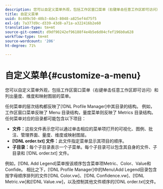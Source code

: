 ```yaml
---
description: 您可以自定义菜单外观，包括工作区窗口菜单（右键单击任意工作区即可访问）和列出量度、维度和映射图层的菜单。
title: 自定义菜单
uuid: 8c409c50-40b3-4de3-8048-a825ef4d75f5
exl-id: 7a377d9c-d339-43d8-a71a-a322416b2e60
translation-type: tm+mt
source-git-commit: d9df90242ef96188f4e4b5e6d04cfef196b0a628
workflow-type: tm+mt
source-wordcount: '206'
ht-degree: 71%

---
```


# 自定义菜单{#customize-a-menu}

您可以自定义菜单外观，包括工作区窗口菜单（右键单击任意工作区即可访问）和列出量度、维度和映射图层的菜单。

任何菜单的层次结构都反映了[!DNL Profile Manager]中其目录的结构。 例如，工作区窗口菜单反映了 Menu 目录结构，量度菜单则反映了 Metrics 目录结构。任何菜单对应的目录都可能包含以下项目：

* **文件：**&#x200B;这些文件表示您可以通过单击相应的菜单项打开的可视化、图例、批注、管理界面、量度、维度或映射图层。
* **[!DNL order.txt] 文件：**&#x200B;此文件指定菜单显示其项目的顺序。
* **子目录：**&#x200B;每个子目录表示一个子菜单。每个子目录可以包含其自身的文件、子目录和 [!DNL order.txt] 文件。

例如，[!DNL Add Legend]菜单按该顺序包含菜单项Metric、Color、Value和Confide。 相比之下，[!DNL Profile Manager]中的Menu\Add Legend目录包含按字母顺序排列的文件[!DNL Color.vw]、[!DNL Confidence.vw]、[!DNL Metric.vw]和[!DNL Value.vw]，以及控制其他文件顺序的[!DNL order.txt]文件。
